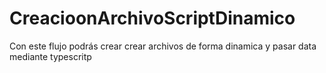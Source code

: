 # CreacioonArchivoScriptDinamico
Con este flujo podrás crear crear archivos de forma dinamica y pasar data mediante typescritp
